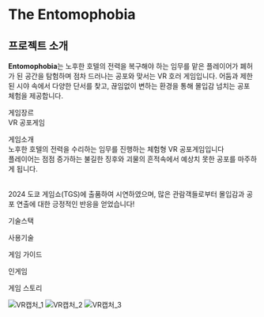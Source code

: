 # The Entomophobia

## 프로젝트 소개

**Entomophobia**는 노후한 호텔의 전력을 복구해야 하는 임무를 맡은 플레이어가
폐허가 된 공간을 탐험하며 점차 드러나는 공포와 맞서는 VR 호러 게임입니다.
어둠과 제한된 시야 속에서 다양한 단서를 찾고, 끊임없이 변하는 환경을 통해
몰입감 넘치는 공포 체험을 제공합니다.

게임장르
<br>VR 공포게임

게임소개
<br>노후한 호텔의 전력을 수리하는 임무를 진행하는 체험형 VR 공포게임입니다
<br>플레이어는 점점 증가하는 불길한 징후와 괴물의 흔적속에서 예상치 못한 공포를 마주하게 됩니다.

<br>2024 도쿄 게임쇼(TGS)에 출품하여 시연하였으며, 많은 관람객들로부터 몰입감과 공포 연출에 대한 긍정적인 반응을 얻었습니다!<br>

기술스택

사용기술

게임 가이드

인게임

게임 스토리

![VR캡처_1](https://github.com/user-attachments/assets/25e4020a-7863-4f47-8f22-8b84765b0e99)
![VR캡처_2](https://github.com/user-attachments/assets/0d26f60d-1cf9-430f-8801-ad8173ca92e0)
![VR캡처_3](https://github.com/user-attachments/assets/85ec91ae-21e1-4638-8805-859074d3d283)
